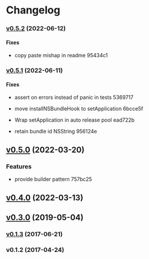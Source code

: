 # Changelog

### [v0.5.2](https://github.com/hoodie/mac-notification-sys/compare/v0.5.1...v0.5.2) (2022-06-12)


#### Fixes

* copy paste mishap in readme
 95434c1


### [v0.5.1](https://github.com/hoodie/mac-notification-sys/compare/v0.5.0...v0.5.1) (2022-06-11)


#### Fixes

* assert on errors instead of panic in tests
 5369717

* move installNSBundleHook to setApplication
 6bcce5f

* Wrap setApplication in auto release pool
 ead722b

* retain bundle id NSString
 956124e


## [v0.5.0](https://github.com/hoodie/mac-notification-sys/compare/v0.4.0...v0.5.0) (2022-03-20)


### Features

* provide builder pattern
 757bc25


## [v0.4.0](https://github.com/hoodie/mac-notification-sys/compare/v0.3.0...v0.4.0) (2022-03-13)


## [v0.3.0](https://github.com/hoodie/mac-notification-sys/compare/v0.1.3...v0.3.0) (2019-05-04)


### [v0.1.3](https://github.com/hoodie/mac-notification-sys/compare/v0.1.2...v0.1.3) (2017-06-21)


### v0.1.2 (2017-04-24)

